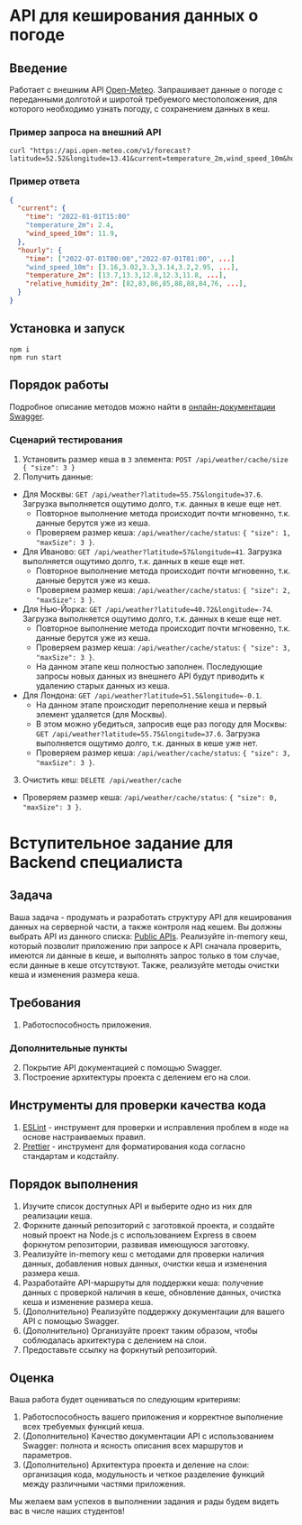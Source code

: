 # API для кеширования данных о погоде

## Введение

Работает с внешним API [Open-Meteo](https://open-meteo.com/). Запрашивает данные о погоде с переданными долготой и широтой требуемого местоположения, для которого необходимо узнать погоду, с сохранением данных в кеш.

### Пример запроса на внешний API

```
curl "https://api.open-meteo.com/v1/forecast?latitude=52.52&longitude=13.41&current=temperature_2m,wind_speed_10m&hourly=temperature_2m,relative_humidity_2m,wind_speed_10m"
```

### Пример ответа

```json
{
  "current": {
    "time": "2022-01-01T15:00"
    "temperature_2m": 2.4,
    "wind_speed_10m": 11.9,
  },
  "hourly": {
    "time": ["2022-07-01T00:00","2022-07-01T01:00", ...]
    "wind_speed_10m": [3.16,3.02,3.3,3.14,3.2,2.95, ...],
    "temperature_2m": [13.7,13.3,12.8,12.3,11.8, ...],
    "relative_humidity_2m": [82,83,86,85,88,88,84,76, ...],
  }
}
```

## Установка и запуск

```
npm i
npm run start
```

## Порядок работы

Подробное описание методов можно найти в [онлайн-документации Swagger](http://localhost:3000/docs).

### Сценарий тестирования

1. Установить размер кеша в `3` элемента: `POST /api/weather/cache/size { "size": 3 }`
2. Получить данные:
  - Для Москвы: `GET /api/weather?latitude=55.75&longitude=37.6`. Загрузка выполняется ощутимо долго, т.к. данных в кеше еще нет.
    - Повторное выполнение метода происходит почти мгновенно, т.к. данные берутся уже из кеша.
    - Проверяем размер кеша: `/api/weather/cache/status`: `{ "size": 1, "maxSize": 3 }`.
  - Для Иваново: `GET /api/weather?latitude=57&longitude=41`. Загрузка выполняется ощутимо долго, т.к. данных в кеше еще нет.
    - Повторное выполнение метода происходит почти мгновенно, т.к. данные берутся уже из кеша.
    - Проверяем размер кеша: `/api/weather/cache/status`: `{ "size": 2, "maxSize": 3 }`.
  - Для Нью-Йорка: `GET /api/weather?latitude=40.72&longitude=-74`. Загрузка выполняется ощутимо долго, т.к. данных в кеше еще нет.
    - Повторное выполнение метода происходит почти мгновенно, т.к. данные берутся уже из кеша.
    - Проверяем размер кеша: `/api/weather/cache/status`: `{ "size": 3, "maxSize": 3 }`.
    - На данном этапе кеш полностью заполнен. Последующие запросы новых данных из внешнего API будут приводить к удалению старых данных из кеша.
  - Для Лондона: `GET /api/weather?latitude=51.5&longitude=-0.1`.
    - На данном этапе происходит переполнение кеша и первый элемент удаляется (для Москвы).
    - В этом можно убедиться, запросив еще раз погоду для Москвы: `GET /api/weather?latitude=55.75&longitude=37.6`. Загрузка выполняется ощутимо долго, т.к. данных в кеше уже нет.
    - Проверяем размер кеша: `/api/weather/cache/status`: `{ "size": 3, "maxSize": 3 }`.
3. Очистить кеш: `DELETE /api/weather/cache`
  - Проверяем размер кеша: `/api/weather/cache/status`: `{ "size": 0, "maxSize": 3 }`.

# Вступительное задание для Backend специалиста

## Задача

Ваша задача - продумать и разработать структуру API для кеширования данных на серверной части, а также контроля над кешем. Вы должны выбрать API из данного списка: [Public APIs](https://github.com/public-apis/public-apis#books-ov-file). Реализуйте in-memory кеш, который позволит приложению при запросе к API сначала проверить, имеются ли данные в кеше, и выполнять запрос только в том случае, если данные в кеше отсутствуют. Также, реализуйте методы очистки кеша и изменения размера кеша.

## Требования

1. Работоспособность приложения.

### Дополнительные пункты

2. Покрытие API документацией с помощью Swagger.
3. Построение архитектуры проекта с делением его на слои.

## Инструменты для проверки качества кода

1. [ESLint](https://eslint.org/) - инструмент для проверки и исправления проблем в коде на основе настраиваемых правил.
2. [Prettier](https://prettier.io/) - инструмент для форматирования кода согласно стандартам и кодстайлу.


## Порядок выполнения

1. Изучите список доступных API и выберите одно из них для реализации кеша.
2. Форкните данный репозиторий с заготовкой проекта, и создайте новый проект на Node.js с использованием Express в своем форкнутом репозитории, развивая имеющуюся заготовку.
3. Реализуйте in-memory кеш с методами для проверки наличия данных, добавления новых данных, очистки кеша и изменения размера кеша.
4. Разработайте API-маршруты для поддержки кеша: получение данных с проверкой наличия в кеше, обновление данных, очистка кеша и изменение размера кеша.
5. (Дополнительно) Реализуйте поддержку документации для вашего API с помощью Swagger.
6. (Дополнительно) Организуйте проект таким образом, чтобы соблюдалась архитектура с делением на слои.
7. Предоставьте ссылку на форкнутый репозиторий.

## Оценка

Ваша работа будет оцениваться по следующим критериям:

1. Работоспособность вашего приложения и корректное выполнение всех требуемых функций кеша.
2. (Дополнительно) Качество документации API с использованием Swagger: полнота и ясность описания всех маршрутов и параметров.
3. (Дополнительно) Архитектура проекта и деление на слои: организация кода, модульность и четкое разделение функций между различными частями приложения.

Мы желаем вам успехов в выполнении задания и рады будем видеть вас в числе наших студентов!